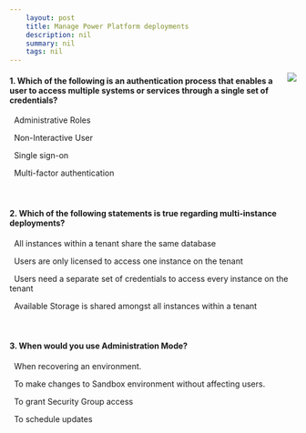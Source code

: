 ```yaml
---
    layout: post
    title: Manage Power Platform deployments  
    description: nil
    summary: nil
    tags: nil
---
```



 <a target="_blank" href="https://docs.microsoft.com/en-us/learn/modules/designing-power-platform-deployments/10-knowledge-check/"><i class="fas fa-external-link-alt"></i> </a>
 <img align="right" src="https://docs.microsoft.com/en-us/learn/achievements/designing-power-platform-deployments.svg">
####  1. Which of the following is an authentication process that enables a user to access multiple systems or services through a single set of credentials?


<i class='far fa-square'></i> &nbsp;&nbsp;Administrative Roles

<i class='far fa-square'></i> &nbsp;&nbsp;Non-Interactive User

<i class='fas fa-check-square' style='color: Dodgerblue;'></i> &nbsp;&nbsp;Single sign-on

<i class='far fa-square'></i> &nbsp;&nbsp;Multi-factor authentication
<br />
<br />
<br />

####  2. Which of the following statements is true regarding multi-instance deployments?


<i class='far fa-square'></i> &nbsp;&nbsp;All instances within a tenant share the same database

<i class='far fa-square'></i> &nbsp;&nbsp;Users are only licensed to access one instance on the tenant

<i class='far fa-square'></i> &nbsp;&nbsp;Users need a separate set of credentials to access every instance on the tenant

<i class='fas fa-check-square' style='color: Dodgerblue;'></i> &nbsp;&nbsp;Available Storage is shared amongst all instances within a tenant
<br />
<br />
<br />

####  3. When would you use Administration Mode?


<i class='far fa-square'></i> &nbsp;&nbsp;When recovering an environment.

<i class='fas fa-check-square' style='color: Dodgerblue;'></i> &nbsp;&nbsp;To make changes to Sandbox environment without affecting users.

<i class='far fa-square'></i> &nbsp;&nbsp;To grant Security Group access

<i class='far fa-square'></i> &nbsp;&nbsp;To schedule updates
<br />
<br />
<br />
